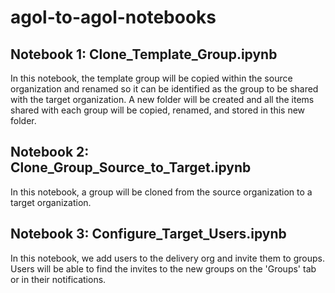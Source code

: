 # agol-to-agol-notebooks

## Notebook 1: Clone_Template_Group.ipynb
In this notebook, the template group will be copied within the source organization and renamed so it can be identified as the group to be shared with the target organization. A new folder will be created and all the items shared with each group will be copied, renamed, and stored in this new folder. 

## Notebook 2: Clone_Group_Source_to_Target.ipynb
In this notebook, a group will be cloned from the source organization to a target organization. 

## Notebook 3: Configure_Target_Users.ipynb
In this notebook, we add users to the delivery org and invite them to groups. Users will be able to find the invites to the new groups on the 'Groups' tab or in their notifications. 